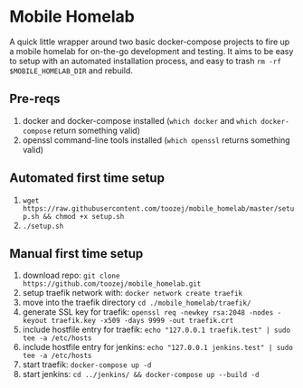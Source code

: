 # Mobile Homelab

A quick little wrapper around two basic docker-compose projects to fire up a mobile homelab for on-the-go development and testing. 
It aims to be easy to setup with an automated installation process, and easy to trash `rm -rf $MOBILE_HOMELAB_DIR` and rebuild.

## Pre-reqs

1. docker and docker-compose installed (`which docker` and `which docker-compose` return something valid)
2. openssl command-line tools installed (`which openssl` returns something valid)

## Automated first time setup

1. `wget https://raw.githubusercontent.com/toozej/mobile_homelab/master/setup.sh && chmod +x setup.sh`
2. `./setup.sh`


## Manual first time setup

1. download repo: `git clone https://github.com/toozej/mobile_homelab.git`
2. setup traefik network with: `docker network create traefik`
3. move into the traefik directory `cd ./mobile_homelab/traefik/`
4. generate SSL key for traefik: `openssl req -newkey rsa:2048 -nodes -keyout traefik.key -x509 -days 9999 -out traefik.crt`
5. include hostfile entry for traefik: `echo "127.0.0.1 traefik.test" | sudo tee -a /etc/hosts`
6. include hostfile entry for jenkins: `echo "127.0.0.1 jenkins.test" | sudo tee -a /etc/hosts`
7. start traefik: `docker-compose up -d`
8. start jenkins: `cd ../jenkins/ && docker-compose up --build -d`
